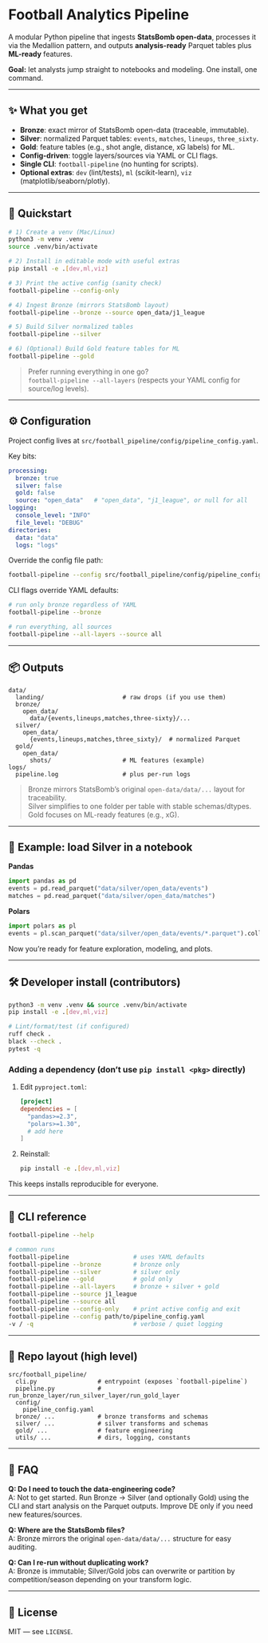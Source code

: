 # Football Analytics Pipeline

A modular Python pipeline that ingests **StatsBomb open-data**, processes it via the Medallion pattern, and outputs **analysis-ready** Parquet tables plus **ML-ready** features.

**Goal:** let analysts jump straight to notebooks and modeling. One install, one command.

---

## ✨ What you get
- **Bronze**: exact mirror of StatsBomb open-data (traceable, immutable).
- **Silver**: normalized Parquet tables: `events`, `matches`, `lineups`, `three_sixty`.
- **Gold**: feature tables (e.g., shot angle, distance, xG labels) for ML.
- **Config-driven**: toggle layers/sources via YAML or CLI flags.
- **Single CLI**: `football-pipeline` (no hunting for scripts).
- **Optional extras**: `dev` (lint/tests), `ml` (scikit-learn), `viz` (matplotlib/seaborn/plotly).

---

## 🚀 Quickstart

```bash
# 1) Create a venv (Mac/Linux)
python3 -m venv .venv
source .venv/bin/activate

# 2) Install in editable mode with useful extras
pip install -e .[dev,ml,viz]

# 3) Print the active config (sanity check)
football-pipeline --config-only

# 4) Ingest Bronze (mirrors StatsBomb layout)
football-pipeline --bronze --source open_data/j1_league

# 5) Build Silver normalized tables
football-pipeline --silver

# 6) (Optional) Build Gold feature tables for ML
football-pipeline --gold
```

> Prefer running everything in one go?  
> `football-pipeline --all-layers` (respects your YAML config for source/log levels).

---

## ⚙️ Configuration

Project config lives at `src/football_pipeline/config/pipeline_config.yaml`.

Key bits:
```yaml
processing:
  bronze: true
  silver: false
  gold: false
  source: "open_data"   # "open_data", "j1_league", or null for all
logging:
  console_level: "INFO"
  file_level: "DEBUG"
directories:
  data: "data"
  logs: "logs"
```

Override the config file path:
```bash
football-pipeline --config src/football_pipeline/config/pipeline_config.yaml
```

CLI flags override YAML defaults:
```bash
# run only bronze regardless of YAML
football-pipeline --bronze

# run everything, all sources
football-pipeline --all-layers --source all
```

---

## 📦 Outputs

```
data/
  landing/                      # raw drops (if you use them)
  bronze/
    open_data/
      data/{events,lineups,matches,three-sixty}/...
  silver/
    open_data/
      {events,lineups,matches,three_sixty}/  # normalized Parquet
  gold/
    open_data/
      shots/                    # ML features (example)
logs/
  pipeline.log                  # plus per-run logs
```

> Bronze mirrors StatsBomb’s original `open-data/data/...` layout for traceability.  
> Silver simplifies to one folder per table with stable schemas/dtypes.  
> Gold focuses on ML-ready features (e.g., xG).

---

## 📖 Example: load Silver in a notebook

**Pandas**
```python
import pandas as pd
events = pd.read_parquet("data/silver/open_data/events")
matches = pd.read_parquet("data/silver/open_data/matches")
```

**Polars**
```python
import polars as pl
events = pl.scan_parquet("data/silver/open_data/events/*.parquet").collect()
```

Now you’re ready for feature exploration, modeling, and plots.

---

## 🛠️ Developer install (contributors)

```bash
python3 -m venv .venv && source .venv/bin/activate
pip install -e .[dev,ml,viz]

# Lint/format/test (if configured)
ruff check .
black --check .
pytest -q
```

### Adding a dependency (don’t use `pip install <pkg>` directly)
1. Edit `pyproject.toml`:
   ```toml
   [project]
   dependencies = [
     "pandas>=2.3",
     "polars>=1.30",
     # add here
   ]
   ```
2. Reinstall:
   ```bash
   pip install -e .[dev,ml,viz]
   ```

This keeps installs reproducible for everyone.

---

## 🧭 CLI reference

```bash
football-pipeline --help

# common runs
football-pipeline                  # uses YAML defaults
football-pipeline --bronze         # bronze only
football-pipeline --silver         # silver only
football-pipeline --gold           # gold only
football-pipeline --all-layers     # bronze + silver + gold
football-pipeline --source j1_league
football-pipeline --source all
football-pipeline --config-only    # print active config and exit
football-pipeline --config path/to/pipeline_config.yaml
-v / -q                            # verbose / quiet logging
```

---

## 📁 Repo layout (high level)

```
src/football_pipeline/
  cli.py                 # entrypoint (exposes `football-pipeline`)
  pipeline.py            # run_bronze_layer/run_silver_layer/run_gold_layer
  config/
    pipeline_config.yaml
  bronze/ ...            # bronze transforms and schemas
  silver/ ...            # silver transforms and schemas
  gold/ ...              # feature engineering
  utils/ ...             # dirs, logging, constants
```

---

## 🙋 FAQ

**Q: Do I need to touch the data-engineering code?**  
A: Not to get started. Run Bronze → Silver (and optionally Gold) using the CLI and start analysis on the Parquet outputs. Improve DE only if you need new features/sources.

**Q: Where are the StatsBomb files?**  
A: Bronze mirrors the original `open-data/data/...` structure for easy auditing.

**Q: Can I re-run without duplicating work?**  
A: Bronze is immutable; Silver/Gold jobs can overwrite or partition by competition/season depending on your transform logic.

---

## 📝 License
MIT — see `LICENSE`.
